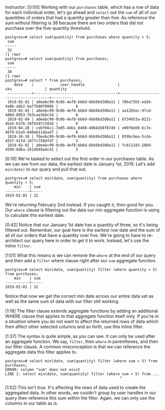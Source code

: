 Instructor: [0:00] Working with our `purchases` table, which has a row of data for each individual order, let's go ahead and `select` out the `sum` of all of our quantities of orders that had a quantity greater than five. As reference the sum without filtering is 38 because there are two orders that did not purchase over the five-quantity threshold.

```postgres
postgres=# select sum(quantity) from purchases where quantity > 5;
 sum
-----
 32
(1 row)
postgres=# select sum(quantity) from purchases;
 sum
-----
 38
(1 row)
postgres=# select * from purchases;
    date    |            user_handle               |                    sku               | quantity
 -----------+--------------------------------------+--------------------------------------+----------
 1019-02-02 | a0eebc99-9c0b-4ef8-bb6d-6bb9bd380a11 | 786a75b5-ed2b-4a0b-abb2-baf7b80f086b |        8
 1019-02-03 | a0eebc99-9c0b-4ef8-bb6d-6bb9bd380a11 | aa12b5ec-97cd-480d-8953-7b3cae3b9c5d |        8
 1019-02-04 | a0eebc99-9c0b-4ef8-bb6d-6bb9bd380a11 | 6734953a-8221-4ba5-b37b-34f6597c583d |        8
 1019-04-20 | cebfb6c1-7e85-44b1-8408-4084d38f87dd | e00f8e69-6c7e-46f9-b1a5-640ab11dead7 |        8
 1019-10-10 | f0eebc99-9c0b-4ef8-bb6d-6bb9bd380a11 | 039bc9ea-5cda-455f-91fd-1877c758dfd7 |        3
 1019-01-01 | a0eebc99-9c0b-4ef8-bb6d-6bb9bd380a11 | fc811183-28b9-4599-8d6a-261d949a4c41 |        3
```

[0:19] We're tasked to select out the first order in our purchases table. As we can see from our data, the earliest date is January 1st, 2019. Let's add `min(date)` to our query and pull that out. 

```postgres
postgres=# select min(date, sum(quantity) from purchases where quantity > 5;
    min    | sum
-----------+-----
2019-02-02 | 32
```

We're returning February 2nd instead. If you caught it, then good for you. Our `where` clause is filtering out the data our min aggregate function is using to calculate this earliest date.

[0:42] Notice that our January 1st date has a quantity of three, so it's being filtered out. Remember, our goal here is the earliest row date and the sum of all of our orders that have a quantity over five. We're going to have to re-architect our query here in order to get it to work. Instead, let's use the inline `filter`.

[1:01] What this means is we can remove the `where` at the end of our query and then add a `filter` where clause right after our `sum` aggregate function. 

```postgres
postgres=# select min(date, sum(quantity) filter (where quantity > 5) from purchases;
    min    | sum
-----------+-----
2019-01-01 | 32
```

Notice that now we get the correct min date across our entire data set as well as the same sum of data with our filter still working.

[1:18] The filter clause extends aggregate functions by adding an additional WHERE clause that applies to that aggregate function itself only. If you're in a situation where you do not want to affect the returned rows of data which then affect other selected columns and so forth, use this inline filter.

[1:37] The syntax is quite simple, as you can see. It can only be used after an aggregate function. We say, `filter`, then `where` in parentheses, and then our filter clause. A common misconception is that we can reference the aggregate data this filter applies to.

```postgres
postgres=# select min(date, sum(quantity) filter (where sum > 5) from purchases;
ERROR: column "sum" does not exist
LINE 1: select min(date, sum(quantity) filter (where sum > 5) from ...
                                                    ^
```

[1:52] This isn't true. It's affecting the rows of data used to create the aggregated data. In other words, we couldn't group by user handles in our query then reference this sum within the filter. Again, we can only use the columns in our table as is.
